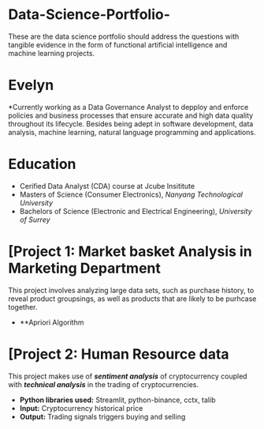 # Data-Science-Portfolio-
These are the data science portfolio should address the questions with tangible evidence in the form of functional artificial intelligence and machine learning projects.
# Evelyn
*Currently working as a Data Governance Analyst to depploy and enforce policies and business processes that ensure accurate and high data quality throughout its lifecycle. Besides being adept in software development, data analysis, machine learning, natural language programming and applications.

  

# Education
* Cerified Data Analyst (CDA) course at Jcube Insititute 
* Masters of Science (Consumer Electronics), *Nanyang Technological University*
* Bachelors of Science (Electronic and Electrical Engineering), *University of Surrey*

# [Project 1: Market basket Analysis in Marketing Department

This project involves analyzing large data sets, such as purchase history, to reveal product groupsings, as well as products that are likely to be purhcase together. 
* **Apriori Algorithm 

# [Project 2: Human Resource data

This project makes use of ***sentiment analysis*** of cryptocurrency coupled with ***technical analysis*** in the trading of cryptocurrencies.
* **Python libraries used:** Streamlit, python-binance, cctx, talib
* **Input:** Cryptocurrency historical price
* **Output:** Trading signals triggers buying and selling
